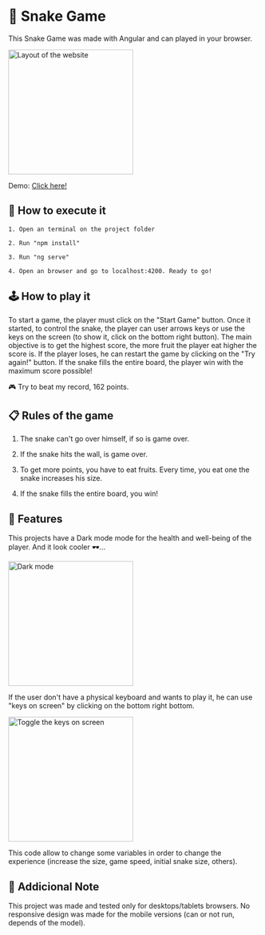 # 🐍 Snake Game

This Snake Game was made with Angular and can played in your browser.

<img src="https://i.imgur.com/ATROpFd.gif" width="250" height="250" alt="Layout of the website">

Demo: [Click here!](https://framalh0.github.io/snake-game/)

## 🚀 How to execute it
```
1. Open an terminal on the project folder

2. Run "npm install"

3. Run "ng serve"

4. Open an browser and go to localhost:4200. Ready to go!
```

## 🕹️ How to play it

To start a game, the player must click on the "Start Game" button.
Once it started, to control the snake, the player can user arrows keys or use the keys on the screen (to show it, click on the bottom right button).
The main objective is to get the highest score, the more fruit the player eat higher the score is.
If the player loses, he can restart the game by clicking on the "Try again!" button.
If the snake fills the entire board, the player win with the maximum score possible!

🎮 Try to beat my record, 162 points.

## 📋 Rules of the game

1. The snake can't go over himself, if so is game over.

2. If the snake hits the wall, is game over.

3. To get more points, you have to eat fruits. Every time, you eat one the snake increases his size.

4. If the snake fills the entire board, you win!

## 📕 Features

This projects have a Dark mode mode for the health and well-being of the player. And it look cooler 🕶️...

<img src="https://i.imgur.com/TzAsJbK.gif" width="250" height="250" alt="Dark mode">

If the user don't have a physical keyboard and wants to play it, he can use "keys on screen" by clicking on the bottom right bottom.

<img src="https://i.imgur.com/PahqzvY.gif" width="250" height="250" alt="Toggle the keys on screen">

This code allow to change some variables in order to change the experience (increase the size, game speed, initial snake size, others).

## 📝 Addicional Note

This project was made and tested only for desktops/tablets browsers.
No responsive design was made for the mobile versions (can or not run, depends of the model).
